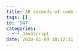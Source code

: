 ```yaml
---
title: 30 seconds of code
tags: []
id: '547'
categories:
  - - JavaScript
date: 2020-01-09 10:12:31
---
```

